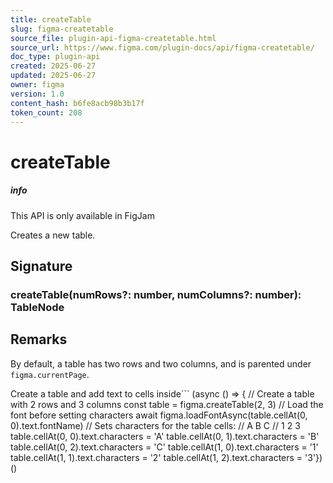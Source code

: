 ```yaml
---
title: createTable
slug: figma-createtable
source_file: plugin-api-figma-createtable.html
source_url: https://www.figma.com/plugin-docs/api/figma-createtable/
doc_type: plugin-api
created: 2025-06-27
updated: 2025-06-27
owner: figma
version: 1.0
content_hash: b6fe8acb98b3b17f
token_count: 208
---
```

# createTable

##### info

This API is only available in FigJam

Creates a new table.

## Signature

### createTable(numRows?: number, numColumns?: number): TableNode

## Remarks

By default, a table has two rows and two columns, and is parented under `figma.currentPage`.

Create a table and add text to cells inside```
(async () => { // Create a table with 2 rows and 3 columns const table = figma.createTable(2, 3) // Load the font before setting characters await figma.loadFontAsync(table.cellAt(0, 0).text.fontName) // Sets characters for the table cells: // A B C // 1 2 3 table.cellAt(0, 0).text.characters = 'A' table.cellAt(0, 1).text.characters = 'B' table.cellAt(0, 2).text.characters = 'C' table.cellAt(1, 0).text.characters = '1' table.cellAt(1, 1).text.characters = '2' table.cellAt(1, 2).text.characters = '3'})()
```